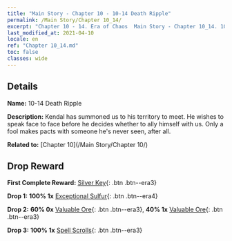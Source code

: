 ```yaml
---
title: "Main Story - Chapter 10 - 10-14 Death Ripple"
permalink: /Main Story/Chapter 10_14/
excerpt: "Chapter 10 - 14. Era of Chaos  Main Story - Chapter 10_14. 10-14 Death Ripple"
last_modified_at: 2021-04-10
locale: en
ref: "Chapter 10_14.md"
toc: false
classes: wide
---
```


## Details

 **Name:** 10-14 Death Ripple

 **Description:** Kendal has summoned us to his territory to meet. He wishes to speak face to face before he decides whether to ally himself with us. Only a fool makes pacts with someone he's never seen, after all.

 **Related to:** [Chapter 10](/Main Story/Chapter 10/)

## Drop Reward

 **First Complete Reward:** [Silver Key](/Items/con_693/){: .btn .btn--era3}

 **Drop 1:** **100% 1x** [Exceptional Sulfur](/Items/mat_36/){: .btn .btn--era4}

 **Drop 2:** **60% 0x** [Valuable Ore](/Items/mat_26/){: .btn .btn--era3}, **40% 1x** [Valuable Ore](/Items/mat_26/){: .btn .btn--era3}

 **Drop 3:** **100% 1x** [Spell Scrolls](/Items/con_694/){: .btn .btn--era3}

